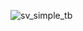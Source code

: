 
![sv_simple_tb](https://user-images.githubusercontent.com/81433387/172038034-6e2abfe7-63c8-4a33-9342-68f76b47987c.png)
